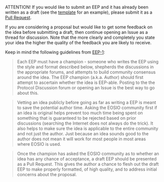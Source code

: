 
ATTENTION! If you would like to submit an EEP and it has already been written as a draft (see the [template](https://github.com/eoscanada/EEPs/blob/master/eep-X.md) for an example), please submit it as a [Pull Request](https://github.com/eoscanada/EEPs/pulls).

If you are considering a proposal but would like to get some feedback on the idea before submitting a draft, then continue opening an Issue as a thread for discussion.  Note that the more clearly and completely you state your idea the higher the quality of the feedback you are likely to receive.

Keep in mind the following guidelines from [EEP-1](https://github.com/eoscanada/EEPs/blob/master/EEPS/eep-1.md):

> Each EEP must have a champion - someone who writes the EEP using the style and format described below, shepherds the discussions in the appropriate forums, and attempts to build community consensus around the idea. The EEP champion (a.k.a. Author) should first attempt to ascertain whether the idea is EEP-able. Posting to the the Protocol Discussion forum or opening an Issue is the best way to go about this.

> Vetting an idea publicly before going as far as writing a EEP is meant to save the potential author time. Asking the EOSIO community first if an idea is original helps prevent too much time being spent on something that is guaranteed to be rejected based on prior discussions (searching the Internet does not always do the trick). It also helps to make sure the idea is applicable to the entire community and not just the author. Just because an idea sounds good to the author does not mean it will work for most people in most areas where EOSIO is used.

> Once the champion has asked the EOSIO community as to whether an idea has any chance of acceptance, a draft EEP should be presented as a Pull Request. This gives the author a chance to flesh out the draft EEP to make properly formatted, of high quality, and to address initial concerns about the proposal.
